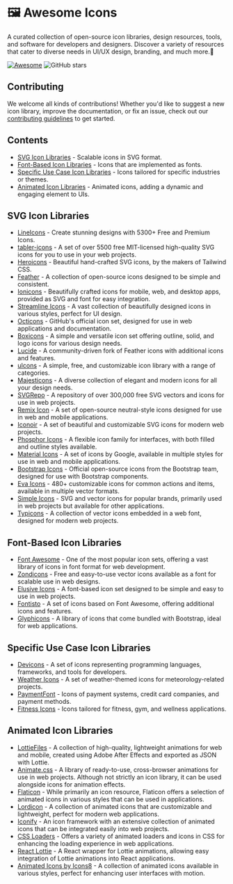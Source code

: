 
# 🖼️ Awesome Icons

A curated collection of open-source icon libraries, design resources, tools, and software for developers and designers. Discover a variety of resources that cater to diverse needs in UI/UX design, branding, and much more.🌟

[![Awesome](https://awesome.re/badge.svg)](https://awesome.re) ![GitHub stars](https://img.shields.io/github/stars/Jay-Karia/awesome-icons?style=social)

## Contributing

We welcome all kinds of contributions! Whether you'd like to suggest a new icon library, improve the documentation, or fix an issue, check out our [contributing guidelines](CONTRIBUTING.md) to get started.

## Contents
- [SVG Icon Libraries](#svg-icon-libraries) - Scalable icons in SVG format.
- [Font-Based Icon Libraries](#font-based-icon-libraries) - Icons that are implemented as fonts.
- [Specific Use Case Icon Libraries](#specific-use-case-icon-libraries) - Icons tailored for specific industries or themes.
- [Animated Icon Libraries](#animated-icon-libraries) - Animated icons, adding a dynamic and engaging element to UIs.

## SVG Icon Libraries

- [LineIcons](https://lineicons.com/) - Create stunning designs with 5300+ Free and Premium Icons.
- [tabler-icons](https://tabler.io/icons) - A set of over 5500 free MIT-licensed high-quality SVG icons for you to use in your web projects.
- [Heroicons](https://heroicons.com/) - Beautiful hand-crafted SVG icons, by the makers of Tailwind CSS.
- [Feather](https://feathericons.com/) - A collection of open-source icons designed to be simple and consistent.
- [Ionicons](https://ionicons.com/) - Beautifully crafted icons for mobile, web, and desktop apps, provided as SVG and font for easy integration.
- [Streamline Icons](https://streamlineicons.com/) - A vast collection of beautifully designed icons in various styles, perfect for UI design.
- [Octicons](https://primer.style/octicons/) - GitHub's official icon set, designed for use in web applications and documentation.
- [Boxicons](https://boxicons.com/) - A simple and versatile icon set offering outline, solid, and logo icons for various design needs.
- [Lucide](https://lucide.dev/) - A community-driven fork of Feather icons with additional icons and features. 
- [uIcons](https://www.flaticon.com/uicons/interface-icons) - A simple, free, and customizable icon library with a range of categories. 
- [Majesticons](https://majesticons.com/) - A diverse collection of elegant and modern icons for all your design needs.
- [SVGRepo](https://www.svgrepo.com/) - A repository of over 300,000 free SVG vectors and icons for use in web projects. 
- [Remix Icon](https://remixicon.com/) - A set of open-source neutral-style icons designed for use in web and mobile applications. 
- [Iconoir](https://iconoir.com/) - A set of beautiful and customizable SVG icons for modern web projects. 
- [Phosphor Icons](https://phosphoricons.com/) - A flexible icon family for interfaces, with both filled and outline styles available. 
- [Material Icons](https://fonts.google.com/icons) - A set of icons by Google, available in multiple styles for use in web and mobile applications. 
- [Bootstrap Icons](https://icons.getbootstrap.com/) - Official open-source icons from the Bootstrap team, designed for use with Bootstrap components.
- [Eva Icons](https://akveo.github.io/eva-icons/) - 480+ customizable icons for common actions and items, available in multiple vector formats.
- [Simple Icons](https://simpleicons.org/) - SVG and vector icons for popular brands, primarily used in web projects but available for other applications.
- [Typicons](https://www.typicons.com/) - A collection of vector icons embedded in a web font, designed for modern web projects.


## Font-Based Icon Libraries

- [Font Awesome](https://fontawesome.com/) - One of the most popular icon sets, offering a vast library of icons in font format for web development.
- [Zondicons](https://www.zondicons.com/) - Free and easy-to-use vector icons available as a font for scalable use in web designs.
- [Elusive Icons](https://elusiveicons.com/) - A font-based icon set designed to be simple and easy to use in web projects.
- [Fontisto](https://iconduck.com/sets/fontisto-icon-library) - A set of icons based on Font Awesome, offering additional icons and features.
- [Glyphicons](https://glyphicons.com/) - A library of icons that come bundled with Bootstrap, ideal for web applications.

## Specific Use Case Icon Libraries

- [Devicons](https://devicon.dev/) - A set of icons representing programming languages, frameworks, and tools for developers.
- [Weather Icons](https://erikflowers.github.io/weather-icons/) - A set of weather-themed icons for meteorology-related projects.
- [PaymentFont](https://paymentfont.com/) - Icons of payment systems, credit card companies, and payment methods.
- [Fitness Icons](https://www.fitnessicons.com/) - Icons tailored for fitness, gym, and wellness applications.

## Animated Icon Libraries

- [LottieFiles](https://lottiefiles.com/) - A collection of high-quality, lightweight animations for web and mobile, created using Adobe After Effects and exported as JSON with Lottie.
- [Animate.css](https://animate.style/) - A library of ready-to-use, cross-browser animations for use in web projects. Although not strictly an icon library, it can be used alongside icons for animation effects.
- [Flaticon](https://www.flaticon.com/) - While primarily an icon resource, Flaticon offers a selection of animated icons in various styles that can be used in applications.
- [Lordicon](https://lordicon.com/) - A collection of animated icons that are customizable and lightweight, perfect for modern web applications.
- [Iconify](https://iconify.design/) - An icon framework with an extensive collection of animated icons that can be integrated easily into web projects.
- [CSS Loaders](https://css-loaders.com/) - Offers a variety of animated loaders and icons in CSS for enhancing the loading experience in web applications.
- [React Lottie](https://github.com/chenqingspring/react-lottie) - A React wrapper for Lottie animations, allowing easy integration of Lottie animations into React applications.
- [Animated Icons by Icons8](https://icons8.com/icons/set/animated-icons) - A collection of animated icons available in various styles, perfect for enhancing user interfaces with motion.
